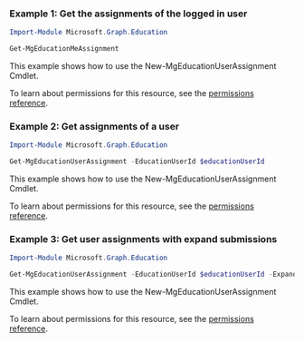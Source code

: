 ### Example 1: Get the assignments of the logged in user

```powershellImport-Module Microsoft.Graph.Education

Get-MgEducationMeAssignment
```
This example shows how to use the New-MgEducationUserAssignment Cmdlet.
To learn about permissions for this resource, see the [permissions reference](/graph/permissions-reference).

### Example 2: Get assignments of a user

```powershellImport-Module Microsoft.Graph.Education

Get-MgEducationUserAssignment -EducationUserId $educationUserId
```
This example shows how to use the New-MgEducationUserAssignment Cmdlet.
To learn about permissions for this resource, see the [permissions reference](/graph/permissions-reference).

### Example 3: Get user assignments with expand submissions

```powershellImport-Module Microsoft.Graph.Education

Get-MgEducationUserAssignment -EducationUserId $educationUserId -ExpandProperty "submissions"
```
This example shows how to use the New-MgEducationUserAssignment Cmdlet.
To learn about permissions for this resource, see the [permissions reference](/graph/permissions-reference).

